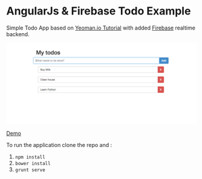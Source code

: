 AngularJs & Firebase Todo Example 
================

Simple Todo App based on [Yeoman.io Tutorial](http://yeoman.io/codelab.html) with added [Firebase](https://www.firebase.com/) realtime backend.

![Todo](https://github.com/Imaginarydesign/angular-firebase-todo/raw/master/image.png)

[Demo](http://imaginarydesign.github.io/angular-firebase-todo/#/)

To run the application clone the repo and :

1. ```npm install```
2. ```bower install```
3. ```grunt serve```
